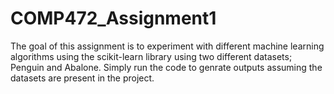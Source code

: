 # COMP472_Assignment1
The goal of this assignment is to experiment with different machine learning algorithms using the scikit-learn library using two different datasets; Penguin and Abalone. Simply run the code to genrate outputs assuming the datasets are present in the project.
